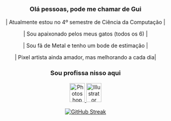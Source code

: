 <h3 align="center">Olá pessoas, pode me chamar de Gui</h3>

<div align="center">
  
  | Atualmente estou no 4º semestre de Ciência da Computação |
  
  | Sou apaixonado pelos meus gatos (todos os 6) |
  
  | Sou fã de Metal e tenho um bode de estimação |
  
  | Pixel artista ainda amador, mas melhorando a cada dia|
</div>

<h3 align="center">Sou profissa nisso aqui</h3>
<p align="center">
    <a href="seu link" target="blank">
        <img src="https://cdn.jsdelivr.net/gh/devicons/devicon@latest/icons/photoshop/photoshop-original.svg" alt="Photoshop" height="50" width="40" />
    </a>
    <a href="seu link" target="blank">
        <img src="https://cdn.jsdelivr.net/gh/devicons/devicon@latest/icons/illustrator/illustrator-plain.svg" alt="Illustrator" height="50" width="40" />
    </a>
</p>

<div align="center">
  
[![GitHub Streak](https://github-readme-streak-stats.herokuapp.com/?user=GuiDSousa)](https://git.io/streak-stats)

</div>
